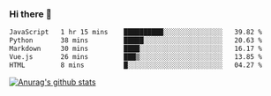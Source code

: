 ### Hi there 👋



<!--
**webB1an/webB1an** is a ✨ _special_ ✨ repository because its `README.md` (this file) appears on your GitHub profile.

Here are some ideas to get you started:

- 🔭 I’m currently working on ...
- 🌱 I’m currently learning ...
- 👯 I’m looking to collaborate on ...
- 🤔 I’m looking for help with ...
- 💬 Ask me about ...
- 📫 How to reach me: ...
- 😄 Pronouns: ...
- ⚡ Fun fact: ...
-->

<!--START_SECTION:waka-->

```txt
JavaScript   1 hr 15 mins    ██████████░░░░░░░░░░░░░░░   39.82 %
Python       38 mins         █████░░░░░░░░░░░░░░░░░░░░   20.63 %
Markdown     30 mins         ████░░░░░░░░░░░░░░░░░░░░░   16.17 %
Vue.js       26 mins         ███▒░░░░░░░░░░░░░░░░░░░░░   13.85 %
HTML         8 mins          █░░░░░░░░░░░░░░░░░░░░░░░░   04.27 %
```

<!--END_SECTION:waka-->


[![Anurag's github stats](https://github-readme-stats.vercel.app/api?username=webB1an&show_icons=true&theme=radical)](https://github.com/anuraghazra/github-readme-stats)

